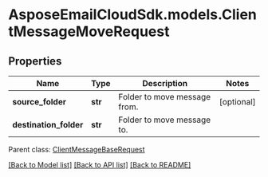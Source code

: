 # AsposeEmailCloudSdk.models.ClientMessageMoveRequest
## Properties
Name | Type | Description | Notes
------------ | ------------- | ------------- | -------------
**source_folder** | **str** | Folder to move message from.              | [optional] 
**destination_folder** | **str** | Folder to move message to.              | 

 Parent class: [ClientMessageBaseRequest](ClientMessageBaseRequest.md)

[[Back to Model list]](README.md#documentation-for-models) [[Back to API list]](README.md#documentation-for-api-endpoints) [[Back to README]](README.md)


